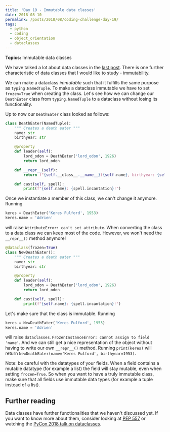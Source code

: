 ```yaml
---
title: 'Day 19 - Immutable data classes'
date: 2018-08-10
permalink: /posts/2018/08/coding-challenge-day-19/
tags:
  - python
  - coding
  - object_orientation
  - dataclasses
---
```


**Topics:** Immutable data classes

We have talked a lot about data classes in the [last post](http://alpopkes.com/posts/2018/08/coding-challenge-day-16-to-18/). There is one further characteristic of data classes that I would like to study - immutability.   
    
We can make a dataclass *immutable* such that it fulfills the same purpose as ```typing.NamedTuple```. To make a dataclass immutable we have to set ```frozen=True``` when creating the class. Let's see how we can change our ```DeathEater``` class from ```typing.NamedTuple``` to a dataclass without losing its functionality.   
   
Up to now our ```DeathEater``` class looked as follows:

```python
class DeathEater(NamedTuple):
    """ Creates a death eater """
    name: str
    birthyear: str

    @property
    def leader(self):
        lord_odon = DeathEater('lord_odon', 1926)
        return lord_odon

    def __repr__(self):
        return f"{self.__class__.__name__}({self.name}, birthyear: {self.birthyear})"

    def cast(self, spell):
        print(f"{self.name}: {spell.incantation}!")
```

Once we instantiate a member of this class, we can't change it anymore. Running

```python
keres = DeathEater('Keres Fulford', 1953)
keres.name = 'Adrien'
```

will raise ```AttributeError: can't set attribute```. When converting the class to a data class we can keep most of the code. However, we won't need the ```__repr__()``` method anymore!

```python
@dataclass(frozen=True)
class NewDeathEater():
    """ Creates a death eater """
    name: str
    birthyear: str

    @property
    def leader(self):
        lord_odon = DeathEater('lord_odon', 1926)
        return lord_odon

    def cast(self, spell):
        print(f"{self.name}: {spell.incantation}!")
```

Let's make sure that the class is immutable. Running 

```python
keres = NewDeathEater('Keres Fulford', 1953)
keres.name = 'Adrien'
```

will raise ```dataclasses.FrozenInstanceError: cannot assign to field 'name'```. And we can still get a nice representation of the object without having to write our own ```__repr__()``` method. Running ```print(keres)``` will return ```NewDeathEater(name='Keres Fulford', birthyear=1953)```.  
   
Note: be careful with the datatypes of your fields. When a field contains a mutable datatype (for example a list) the field will stay mutable, even when setting ```frozen=True```. So when you want to have a truly immutable class, make sure that all fields use immutable data types (for example a tuple instead of a list). 


## Further reading

Data classes have further functionalities that we haven't discussed yet. If you want to know more about them, consider looking at [PEP 557](https://www.python.org/dev/peps/pep-0557/) or watching the [PyCon 2018 talk on dataclasses](https://www.youtube.com/watch?v=T-TwcmT6Rcw).

